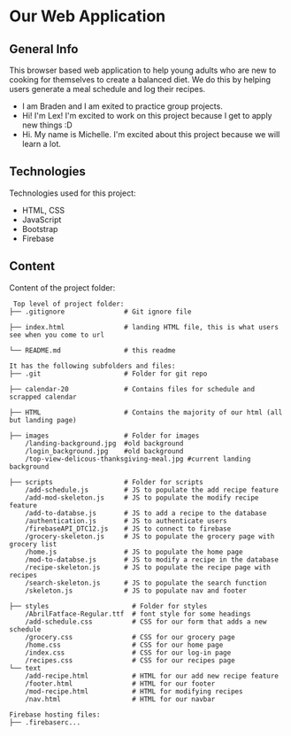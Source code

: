 # Our Web Application

## General Info

This browser based web application to help young adults who are new to cooking for themselves to create a balanced diet.
We do this by helping users generate a meal schedule and log their recipes.

* I am Braden and I am exited to practice group projects.
* Hi! I'm Lex! I'm excited to work on this project because I get to apply new things :D
* Hi. My name is Michelle. I'm excited about this project because we will learn a lot.

## Technologies

Technologies used for this project:

* HTML, CSS
* JavaScript
* Bootstrap
* Firebase

## Content

Content of the project folder:

```
 Top level of project folder: 
├── .gitignore               # Git ignore file

├── index.html               # landing HTML file, this is what users see when you come to url

└── README.md                # this readme

It has the following subfolders and files:
├── .git                     # Folder for git repo

├── calendar-20              # Contains files for schedule and scrapped calendar

├── HTML                     # Contains the majority of our html (all but landing page)

├── images                   # Folder for images
    /landing-background.jpg  #old background
    /login_background.jpg    #old background
    /top-view-delicous-thanksgiving-meal.jpg #current landing background

├── scripts                  # Folder for scripts
    /add-schedule.js         # JS to populate the add recipe feature
    /add-mod-skeleton.js     # JS to populate the modify recipe feature
    /add-to-databse.js       # JS to add a recipe to the database
    /authentication.js       # JS to authenticate users
    /firebaseAPI_DTC12.js    # JS to connect to firebase
    /grocery-skeleton.js     # JS to populate the grocery page with grocery list
    /home.js                 # JS to populate the home page
    /mod-to-databse.js       # JS to modify a recipe in the database
    /recipe-skeleton.js      # JS to populate the recipe page with recipes
    /search-skeleton.js      # JS to populate the search function
    /skeleton.js             # JS to populate nav and footer

├── styles                     # Folder for styles
    /AbrilFatface-Regular.ttf  # font style for some headings
    /add-schedule.css          # CSS for our form that adds a new schedule
    /grocery.css               # CSS for our grocery page
    /home.css                  # CSS for our home page
    /index.css                 # CSS for our log-in page
    /recipes.css               # CSS for our recipes page
└── text    
    /add-recipe.html           # HTML for our add new recipe feature
    /footer.html               # HTML for our footer
    /mod-recipe.html           # HTML for modifying recipes
    /nav.html                  # HTML for our navbar

Firebase hosting files: 
├── .firebaserc...
```
